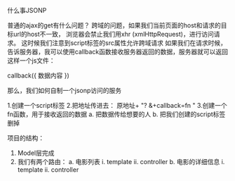 

什么事JSONP

普通的ajax的get有什么问题？ 跨域的问题，如果我们当前页面的host和请求的目标url的host不一致，
浏览器会禁止我们用xhr (xmlHttpRequest)，进行访问请求。
这时候我们注意到script标签的src属性允许跨域请求
如果我们在请求时候，告诉服务器，我可以使用callback函数接收服务器返回的数据，服务器就可以返回这样一个js文件：

callback({
       数据内容
})

那么，我们如何自制一个jsonp访问的服务

1.创建一个script标签
2.把地址传进去： 原地址+ "? &+callback=fn  "
3.创建一个fn函数，用于接收返回的数据
    a. 把数据传给想要的人
    b. 把我们创建的script标签删掉


项目的结构：
1. Model层完成
2. 我们有两个路由：
    a. 电影列表
        i. template
        ii. controller
    b. 电影的详细信息
        i. template
        ii. controller

